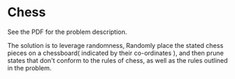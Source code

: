 # Chess
See the PDF for the problem description.

The solution is to leverage randomness, Randomly place the stated chess pieces on a chessboard( indicated by their co-ordinates ), and then prune states that don't conform to the rules of chess, as well as the rules outlined in the problem.
